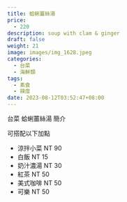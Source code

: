```yaml
---
title: 蛤蜊薑絲湯
price:
  - 220
description: soup with clam & ginger
draft: false
weight: 21
image: images/img_1628.jpeg
categories:
  - 台菜
  - 海鮮類
tags:
  - 素食
  - 辣度
date: 2023-08-12T03:52:47+08:00
---
```


台菜 蛤蜊薑絲湯 簡介

可搭配以下加點

- 涼拌小菜  NT 90
- 白飯 NT 15
- 奶汁濃湯 NT 30
- 紅茶  NT 50
- 美式咖啡 NT 50
- 可樂 NT 50
